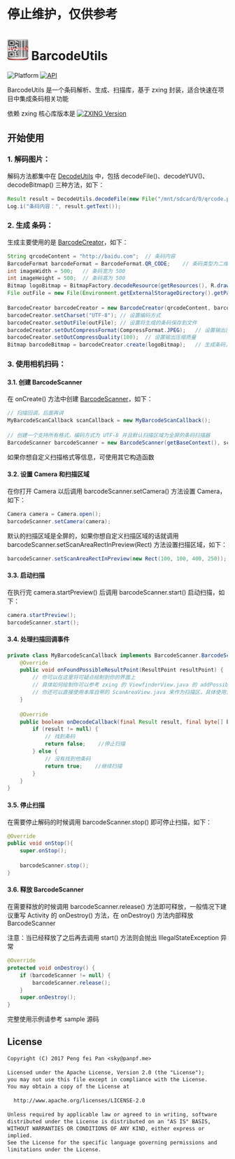 # 停止维护，仅供参考

# ![Logo][logo_image] BarcodeUtils

![Platform][platform_image]
[![API][min_api_image]][min_api_link]

BarcodeUtils 是一个条码解析、生成、扫描库，基于 zxing 封装，适合快速在项目中集成条码相关功能

依赖 zxing 核心库版本是  [![ZXING Version][zxing_dep_image]][zxing_link]

## 开始使用

### 1. 解码图片：

解码方法都集中在 [DecodeUtils] 中，包括 decodeFile()、decodeYUV()、decodeBitmap() 三种方法，如下：

```java
Result result = DecodeUtils.decodeFile(new File("/mnt/sdcard/0/qrcode.png"));
Log.i("条码内容：", result.getText());
```

### 2. 生成 条码：

生成主要使用的是 [BarcodeCreator]，如下：

```java
String qrcodeContent = "http://baidu.com";	// 条码内容
BarcodeFormat barcodeFormat = BarcodeFormat.QR_CODE;	// 条码类型为二维码
int imageWidth = 500;	// 条码宽为 500
int imageHeight = 500;	// 条码高为 500
Bitmap logoBitmap = BitmapFactory.decodeResource(getResources(), R.drawable.ic_launcher, null);
File outFile = new File(Environment.getExternalStorageDirectory().getPath() + File.separator + getPackageName() + File.separator + System.currentTimeMillis() + ".jpeg");

BarcodeCreator barcodeCreator = new BarcodeCreator(qrcodeContent, barcodeFormat, imageWidth, imageHeight);
barcodeCreator.setCharset("UTF-8");	// 设置编码方式
barcodeCreator.setOutFile(outFile);	// 设置将生成的条码保存到文件
barcodeCreator.setOutCompressFormat(CompressFormat.JPEG);	// 设置输出压缩格式
barcodeCreator.setOutCompressQuality(100);	// 设置输出压缩质量
Bitmap barcodeBitmap = barcodeCreator.create(logoBitmap);	// 生成条码，并且在条码中间绘制当前应用的 logo
```

### 3. 使用相机扫码：

#### 3.1. 创建 BarcodeScanner

在 onCreate() 方法中创建 [BarcodeScanner]，如下：

```java
// 扫描回调，后面再讲
MyBarcodeScanCallback scanCallback = new MyBarcodeScanCallback();

// 创建一个支持所有格式，编码方式为 UTF-8 并且默认扫描区域为全屏的条码扫描器
BarcodeScanner barcodeScanner = new BarcodeScanner(getBaseContext(), scanCallback);
```

如果你想自定义扫描格式等信息，可使用其它构造函数

#### 3.2. 设置 Camera 和扫描区域

在你打开 Camera 以后调用 barcodeScanner.setCamera() 方法设置 Camera，如下：

```java
Camera camera = Camera.open();
barcodeScanner.setCamera(camera);
```

默认的扫描区域是全屏的，如果你想自定义扫描区域的话就调用 barcodeScanner.setScanAreaRectInPreview(Rect) 方法设置扫描区域，如下：

```java
barcodeScanner.setScanAreaRectInPreview(new Rect(100, 100, 400, 250));
```

#### 3.3. 启动扫描

在执行完 camera.startPreview() 后调用 barcodeScanner.start() 启动扫描，如下：

```java
camera.startPreview();
barcodeScanner.start();
```

#### 3.4. 处理扫描回调事件

```java
private class MyBarcodeScanCallback implements BarcodeScanner.BarcodeScanCallback {
    @Override
    public void onFoundPossibleResultPoint(ResultPoint resultPoint) {
        // 你可以在这里将可疑点绘制到你的界面上
        // 具体如何绘制你可以参考 zxing 的 ViewfinderView.java 的 addPossibleResultPoint() 方法或者参考本库中的 ScanAreaView.java 的 addPossibleResultPoint() 方法
        // 你还可以直接使用本库自带的 ScanAreaView.java 来作为扫描区，具体使用方式你可以参考本项目中的 BarcodeScanActivity.java
    }

    @Override
    public boolean onDecodeCallback(final Result result, final byte[] barcodeBitmapByteArray, final float scaleFactor) {
        if (result != null) {
            // 找到条码
            return false;    //停止扫描
        } else {
            // 没有找到他条码
            return true;    //继续扫描
        }
    }
}
```

#### 3.5. 停止扫描

在需要停止解码的时候调用 barcodeScanner.stop() 即可停止扫描，如下：

```java
@Override
public void onStop(){
    super.onStop();

    barcodeScanner.stop();
}
```

#### 3.6. 释放 BarcodeScanner

在需要释放的时候调用 barcodeScanner.release() 方法即可释放，一般情况下建议重写 Activity 的 onDestroy() 方法，在 onDestroy() 方法内部释放 BarcodeScanner

注意：当已经释放了之后再去调用 start() 方法则会抛出 IllegalStateException 异常

```java
@Override
protected void onDestroy() {
    if (barcodeScanner != null) {
        barcodeScanner.release();
    }
    super.onDestroy();
}
```

完整使用示例请参考 sample 源码

## License
    Copyright (C) 2017 Peng fei Pan <sky@panpf.me>

    Licensed under the Apache License, Version 2.0 (the "License");
    you may not use this file except in compliance with the License.
    You may obtain a copy of the License at

      http://www.apache.org/licenses/LICENSE-2.0

    Unless required by applicable law or agreed to in writing, software
    distributed under the License is distributed on an "AS IS" BASIS,
    WITHOUT WARRANTIES OR CONDITIONS OF ANY KIND, either express or implied.
    See the License for the specific language governing permissions and
    limitations under the License.

[logo_image]: sample/src/main/res/drawable-mdpi/ic_launcher.png
[platform_image]: https://img.shields.io/badge/Platform-Android-brightgreen.svg
[min_api_image]: https://img.shields.io/badge/API-10%2B-orange.svg
[min_api_link]: https://android-arsenal.com/api?level=10
[zxing_dep_image]: https://img.shields.io/badge/zxing:core-2.3.0-orange.svg
[zxing_link]: https://jcenter.bintray.com/com/google/zxing/core/
[DecodeUtils]: barcode-utils/src/main/java/me/panpf/barcode/BarcodeCreator.java
[BarcodeCreator]: barcode-utils/src/main/java/me/panpf/barcode/BarcodeCreator.java
[BarcodeScanner]: barcode-utils/src/main/java/me/panpf/barcode/BarcodeScanner.java
